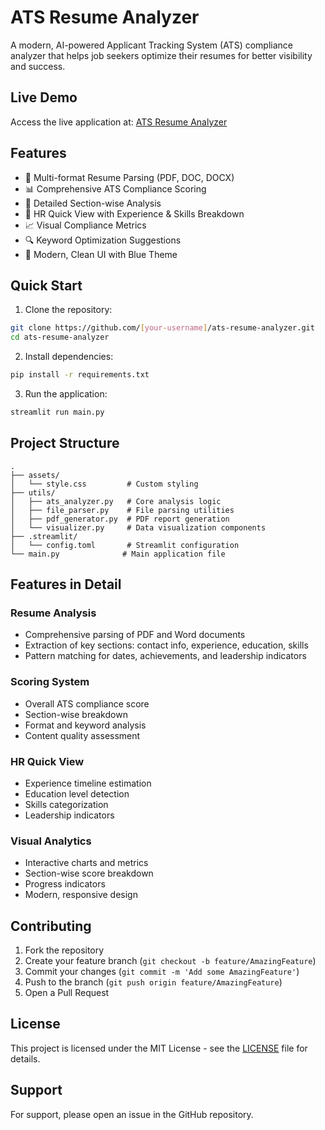 # ATS Resume Analyzer

A modern, AI-powered Applicant Tracking System (ATS) compliance analyzer that helps job seekers optimize their resumes for better visibility and success.

## Live Demo
Access the live application at: [ATS Resume Analyzer](https://ats-resume-analyzer.replit.app)

## Features

- 📄 Multi-format Resume Parsing (PDF, DOC, DOCX)
- 📊 Comprehensive ATS Compliance Scoring
- 🎯 Detailed Section-wise Analysis
- 💼 HR Quick View with Experience & Skills Breakdown
- 📈 Visual Compliance Metrics
- 🔍 Keyword Optimization Suggestions
- 🎨 Modern, Clean UI with Blue Theme

## Quick Start

1. Clone the repository:
```bash
git clone https://github.com/[your-username]/ats-resume-analyzer.git
cd ats-resume-analyzer
```

2. Install dependencies:
```bash
pip install -r requirements.txt
```

3. Run the application:
```bash
streamlit run main.py
```

## Project Structure

```
.
├── assets/
│   └── style.css         # Custom styling
├── utils/
│   ├── ats_analyzer.py   # Core analysis logic
│   ├── file_parser.py    # File parsing utilities
│   ├── pdf_generator.py  # PDF report generation
│   └── visualizer.py     # Data visualization components
├── .streamlit/
│   └── config.toml       # Streamlit configuration
└── main.py              # Main application file
```

## Features in Detail

### Resume Analysis
- Comprehensive parsing of PDF and Word documents
- Extraction of key sections: contact info, experience, education, skills
- Pattern matching for dates, achievements, and leadership indicators

### Scoring System
- Overall ATS compliance score
- Section-wise breakdown
- Format and keyword analysis
- Content quality assessment

### HR Quick View
- Experience timeline estimation
- Education level detection
- Skills categorization
- Leadership indicators

### Visual Analytics
- Interactive charts and metrics
- Section-wise score breakdown
- Progress indicators
- Modern, responsive design

## Contributing

1. Fork the repository
2. Create your feature branch (`git checkout -b feature/AmazingFeature`)
3. Commit your changes (`git commit -m 'Add some AmazingFeature'`)
4. Push to the branch (`git push origin feature/AmazingFeature`)
5. Open a Pull Request

## License

This project is licensed under the MIT License - see the [LICENSE](LICENSE) file for details.

## Support

For support, please open an issue in the GitHub repository.